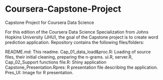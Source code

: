 # Coursera-Capstone-Project
Capstone Project for Coursera Data Science 

For this edition of the Coursera Data Science Specialization from Johns Hopkins University (JHU), the goal of the Capstone project  is to create word prediction application.
Repository contains the following files/folders:

README.md: This readme.
Cap_01_data_load&proc.R: Loading of source files, their initial cleaning, preparing the n-grams.
ui.R, server.R, Cap_02_Support functions file.R: Shiny application
Capstone_Presentation.Rpres: R presentation file describing the application.
Pres_UI: Image for R presentation.
